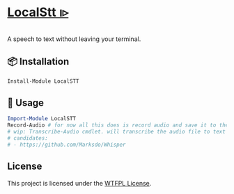 ﻿# [LocalStt ၊▹](https://www.powershellgallery.com/packages/LocalSTT)

A speech to text without leaving your terminal.

## 📦 Installation

```PowerShell
Install-Module LocalSTT
```

## 📄 Usage

```PowerShell
Import-Module LocalSTT
Record-Audio # for now all this does is record audio and save it to the current directory
# wip: Transcribe-Audio cmdlet. will transcribe the audio file to text
# candidates:
# - https://github.com/Marksdo/Whisper
```

## License

This project is licensed under the [WTFPL License](LICENSE).
